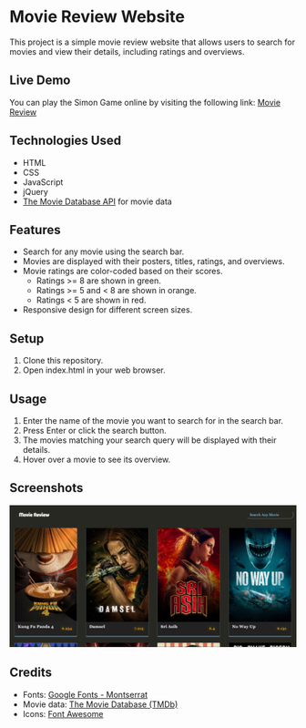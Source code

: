 # Movie Review Website

This project is a simple movie review website that allows users to search for movies and view their details, including ratings and overviews.

## Live Demo

You can play the Simon Game online by visiting the following link:
[Movie Review](https://yashchinchole.github.io/Movie-Review/)

## Technologies Used

- HTML
- CSS
- JavaScript
- jQuery
- [The Movie Database API](https://developers.themoviedb.org/3/getting-started/append-to-response) for movie data

## Features

- Search for any movie using the search bar.
- Movies are displayed with their posters, titles, ratings, and overviews.
- Movie ratings are color-coded based on their scores.
  - Ratings >= 8 are shown in green.
  - Ratings >= 5 and < 8 are shown in orange.
  - Ratings < 5 are shown in red.
- Responsive design for different screen sizes.

## Setup

1. Clone this repository.
2. Open index.html in your web browser.

## Usage

1. Enter the name of the movie you want to search for in the search bar.
2. Press Enter or click the search button.
3. The movies matching your search query will be displayed with their details.
4. Hover over a movie to see its overview.

## Screenshots

![Movie Review](./assets/images/home.png)

## Credits

- Fonts: [Google Fonts - Montserrat](https://fonts.google.com/specimen/Montserrat)
- Movie data: [The Movie Database (TMDb)](https://www.themoviedb.org/)
- Icons: [Font Awesome](https://fontawesome.com/)
